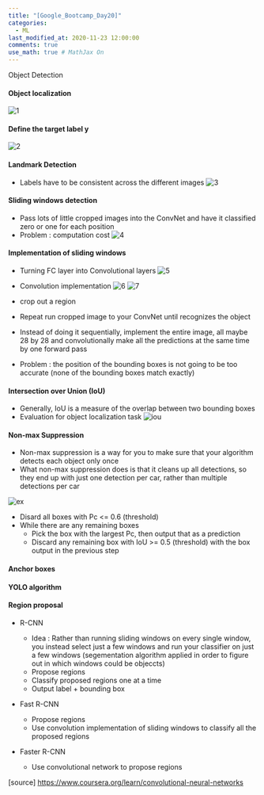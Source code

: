 ```yaml
---
title: "[Google_Bootcamp_Day20]"
categories: 
  - ML
last_modified_at: 2020-11-23 12:00:00
comments: true
use_math: true # MathJax On
---
```


Object Detection

#### Object localization
![1](https://user-images.githubusercontent.com/62474292/103161436-219f2600-4825-11eb-85e7-fe77ec7a3688.png)

#### Define the target label y
![2](https://user-images.githubusercontent.com/62474292/103161432-1cda7200-4825-11eb-92f1-c3302bbdb51d.png)

#### Landmark Detection
- Labels have to be consistent across the different images
![3](https://user-images.githubusercontent.com/62474292/103161437-22d05300-4825-11eb-836e-6cf03186ec84.png)

#### Sliding windows detection
- Pass lots of little cropped images into the ConvNet and have it classified zero or one for each position
- Problem : computation cost
![4](https://user-images.githubusercontent.com/62474292/103161452-44313f00-4825-11eb-8581-cceb6b15d8b6.png)

#### Implementation of sliding windows
- Turning FC layer into Convolutional layers
![5](https://user-images.githubusercontent.com/62474292/103161492-d5a0b100-4825-11eb-9305-76364fceb740.png)

- Convolution implementation
![6](https://user-images.githubusercontent.com/62474292/103161572-42687b00-4827-11eb-9776-e384c33153cc.png)
![7](https://user-images.githubusercontent.com/62474292/103161587-72178300-4827-11eb-8df1-78a17357e066.png)

- crop out a region
- Repeat run cropped image to your ConvNet until recognizes the object
- Instead of doing it sequentially, implement the entire image, all maybe 28 by 28 and convolutionally make all the predictions at the same time by one forward pass
- Problem : the position of the bounding boxes is not going to be too accurate (none of the bounding boxes match exactly)



#### Intersection over Union (IoU)
- Generally, IoU is a measure of the overlap between two bounding boxes
- Evaluation for object localization task
![iou](https://user-images.githubusercontent.com/62474292/103161690-ff0f0c00-4828-11eb-850c-ba56653c3a07.png)

#### Non-max Suppression
- Non-max suppression is a way for you to make sure that your algorithm detects each object only once
- What non-max suppression does is that it cleans up all detections, so they end up with just one detection per car, rather than multiple detections per car

![ex](https://user-images.githubusercontent.com/62474292/103188029-1eca3100-490a-11eb-8879-1a80d06d1a7d.png)

- Disard all boxes with Pc <= 0.6 (threshold)
- While there are any remaining boxes
  - Pick the box with the largest Pc, then output that as a prediction
  - Discard any remaining box with IoU >= 0.5 (threshold) with the box output in the previous step
  
#### Anchor boxes


#### YOLO algorithm

#### Region proposal
- R-CNN
  - Idea : Rather than running sliding windows on every single window, you instead select just a few windows and run your classifier on just a few windows (segementation algorithm applied in order to figure out in which windows could be objeccts)
  - Propose regions
  - Classify proposed regions one at a time
  - Output label + bounding box

- Fast R-CNN
  - Propose regions
  - Use convolution implementation of sliding windows to classify all the proposed regions
- Faster R-CNN
  - Use convolutional network to propose regions


[source] https://www.coursera.org/learn/convolutional-neural-networks
